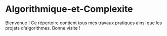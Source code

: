 # Algorithmique-et-Complexite
Bienvenue ! Ce répertoire contient tous mes travaux pratiques ainsi que les projets d'algorithmes. Bonne visite !

